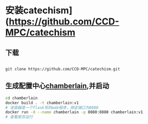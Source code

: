# 安装catechism](https://github.com/CCD-MPC/catechism

## 下载

```shell

git clone https://github.com/CCD-MPC/catechism.git	
```

## 生成配置中心[chamberlain](https://github.com/CCD-MPC/catechism/tree/master/chamberlain),并启动

```bash
cd chamberlain
docker build . -t chamberlain:v1
# 该容器是一个flask写的web程序，绑定端口为8080
docker run -d --name chamberlain -p 8080:8080 chamberlain:v1
# 查看是否运行
```

# 

